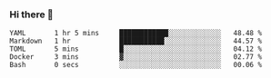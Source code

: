 ### Hi there 👋

<!--
**urzz/urzz** is a ✨ _special_ ✨ repository because its `README.md` (this file) appears on your GitHub profile.

Here are some ideas to get you started:

- 🔭 I’m currently working on ...
- 🌱 I’m currently learning ...
- 👯 I’m looking to collaborate on ...
- 🤔 I’m looking for help with ...
- 💬 Ask me about ...
- 📫 How to reach me: ...
- 😄 Pronouns: ...
- ⚡ Fun fact: ...
-->

<!--START_SECTION:waka-->

```text
YAML       1 hr 5 mins     ████████████░░░░░░░░░░░░░   48.48 %
Markdown   1 hr            ███████████░░░░░░░░░░░░░░   44.57 %
TOML       5 mins          █░░░░░░░░░░░░░░░░░░░░░░░░   04.12 %
Docker     3 mins          ▓░░░░░░░░░░░░░░░░░░░░░░░░   02.77 %
Bash       0 secs          ░░░░░░░░░░░░░░░░░░░░░░░░░   00.06 %
```

<!--END_SECTION:waka-->
